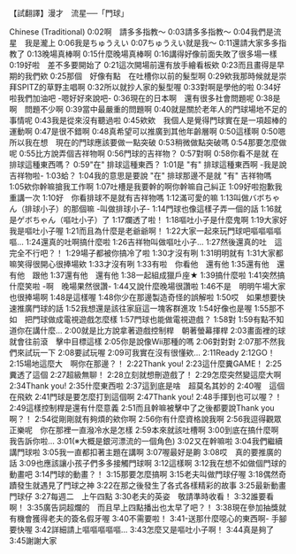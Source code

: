 【試翻譯】漫才　流星──「門球」

Chinese (Traditional)
0:02啊　請多多指教～
0:03請多多指教～
0:04我們是流星　我是瀧上
0:06我是ちゅうえい
0:07ちゅうえい就是我～
0:11還請大家多多指教了
0:13晚場真棒啊
0:15什麼晚場真棒啊
0:16講得好像前面失敗了很多場一樣
0:19好啦　差不多要開始了
0:21這次開場前還有放手繪看板欸
0:23而且畫得是早期的我們欸
0:25那個　好像有點　在吐槽你以前的髮型啊
0:29欸我那時候就是崇拜SPITZ的草野主唱啊
0:32所以就抄人家的髮型喔
0:33對啊是學他的啦
0:34好啦我們加油吧 -嗯好好來說吧-
0:36現在的日本啊　還有很多社會問題呢
0:38是啊　問題不少啊
0:39當中最嚴重的問題啊
0:40就是關於老年人的門球場地不足的事情呢
0:43我是從來沒有聽過啦
0:45欸欸　我個人是覺得門球實在是一項超棒的運動啊
0:47是很不錯啊
0:48真希望可以推廣到其他年齡層啊
0:50這樣啊
0:50嗯　所以我在想　現在的門球應該要做一點突破
0:53稍微做點突破嗎
0:54那要怎麼做呢
0:55比方說弄個吉祥物啊
0:56門球的吉祥物？
0:57對啊
0:58你看不是就 在 排球這種東西嗎？
0:59"在" 排球這種東西？
1:01是 "有" 排球這種東西啊 -我是說吉祥物啦-
1:03蛤？
1:04我的意思是要說 "在" 排球那邊不是就 "有" 吉祥物嗎
1:05欸你幹嘛搶我工作啊
1:07吐槽是我要幹的啊你幹嘛自己糾正
1:09好啦抱歉我重講一次
1:10好　你看排球不是就有吉祥物嗎
1:12滿可愛的嘛
1:13叫做バボちゃん（排球小子）的那個嘛 -叫做排球小子-
1:14門球也像這樣子弄一個的話
1:16就是ゲボちゃん（嘔吐小子）了
1:17爛透了啦！
1:18嘔吐小子是什麼鬼啊
1:19大家好　我是嘔吐小子喔
1:21而且為什麼是老爺爺啊！
1:22大家一起來玩門球吧嘔嘔嘔嘔嘔...
1:24還真的吐啊搞什麼啦
1:26吉祥物叫做嘔吐小子...
1:27然後還真的吐　這完全不行吧？！
1:29場子都被你搞冷了啦
1:30才沒有咧
1:31明明就有
1:31大家都嘛笑得很開心很捧場欸
1:33才沒有咧
1:33有啦　你看他　還有他
1:35還有他　還有他　跟他
1:37還有他　還有他
1:38一起組成獵戶座★
1:39搞什麼啦
1:41突然搞什麼笑啦 -啊　晚場果然很讚-
1:44又說什麼晚場很讚啦
1:46不是　明明午場大家也很捧場啊
1:48是這樣喔
1:48你少在那邊製造奇怪的誤解啦
1:50哎　如果想要快速推廣門球的話
1:52我想還是該往家庭這一塊客群進攻
1:54好像也是喔
1:55那不如　把門球做成電視遊戲怎麼樣
1:57門球也能做電視遊戲？
1:58對
1:59有點不知道你在講什麼...
2:00就是比方說拿著遊戲控制桿　朝著螢幕揮桿
2:03畫面裡的球就會往前滾　擊中目標這樣
2:05你是說像Wii那種的嗎
2:06對對對
2:07那不然我們來試玩一下
2:08要試玩喔
2:09可我實在沒有很懂欸...
2:11Ready
2:12GO！
2:15場地這麼大　啊你在那邊？！
2:22Thank you!
2:23這什麼糞GAME！
2:25糞透了這個
2:27超級無聊！
2:28立刻就想刪遊戲了！
2:29怎麼突然變這麼大啊
2:34Thank you!
2:35什麼東西啦
2:37這到底是啥　超莫名其妙的
2:40喔　這個在飛欸
2:41門球是要怎麼打到這個啊
2:47Thank you!
2:48手揮到也可以喔？！
2:49這樣控制桿是還有什麼意義
2:51而且幹嘛被擊中了之後都要說Thank you啊？！
2:54從剛剛就有夠煩的欸你啊
2:56你有什麼資格說我啊
2:56我逗得觀眾正樂呢　你在那裡一直潑冷水是怎樣
2:59本來就該吐槽啊
3:00到底在搞什麼啊　我告訴你啦...
3:01(※大概是銀河漂流的一個角色)
3:02又在幹嘛啦
3:04我們繼續講門球啦
3:05我一直都扣著主題在講啊
3:07喔最好是齁
3:08哎　真的要推廣的話
3:09也應該讓小孩子們多多接觸門球啊
3:12這樣啊
3:12我在想不如做個門球的動畫吧
3:14門球的動畫？！
3:15那要怎麼搞啊
3:15老夫叫做門球仔喔
3:18偶然奇蹟發生就遇見了門球之神
3:22在那之後發生了各式各樣精彩的故事
3:25最新動畫　門球仔
3:27每週二　上午四點
3:30老夫的英姿　敬請準時收看！
3:32誰要看啊！
3:35廣告詞超爛的　而且早上四點播出也太早了吧？！
3:38現在參加抽獎就有機會獲得老夫的簽名假牙喔
3:40不需要啦！
3:41-送那什麼噁心的東西啊- 手腳要快喔
3:42詳細請上嘔嘔嘔嘔嘔...
3:43怎麼又是嘔吐小子啊！
3:44真是夠了
3:45謝謝大家
